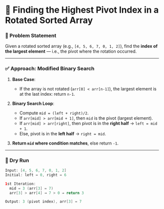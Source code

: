# 🔁 Finding the Highest Pivot Index in a Rotated Sorted Array

### 📌 Problem Statement

Given a rotated sorted array (e.g., `[4, 5, 6, 7, 0, 1, 2]`), find the **index of the largest element** — i.e., the pivot where the rotation occurred.

---

### ✅ Approach: Modified Binary Search

1. **Base Case**:
    - If the array is not rotated (`arr[0] < arr[n-1]`), the largest element is at the last index: return `n-1`.

2. **Binary Search Loop**:
    - Compute `mid = (left + right)/2`.
    - If `arr[mid] > arr[mid + 1]`, then `mid` is the pivot (largest element).
    - If `arr[mid] > arr[right]`, then pivot is in the **right half** → `left = mid + 1`.
    - Else, pivot is in the **left half** → `right = mid`.

3. **Return `mid` where condition matches**, else return `-1`.

---

### 🧠 Dry Run

```java
Input: [4, 5, 6, 7, 0, 1, 2]
Initial: left = 0, right = 6

1st Iteration:
  mid = 3 (arr[3] = 7)
  arr[3] > arr[4] → 7 > 0 ⇒ return 3

Output: 3 (pivot index), arr[3] = 7
